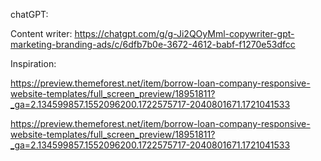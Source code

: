 chatGPT:

Content writer: https://chatgpt.com/g/g-Ji2QOyMml-copywriter-gpt-marketing-branding-ads/c/6dfb7b0e-3672-4612-babf-f1270e53dfcc

Inspiration:

https://preview.themeforest.net/item/borrow-loan-company-responsive-website-templates/full_screen_preview/18951811?_ga=2.134599857.1552096200.1722575717-2040801671.1721041533

https://preview.themeforest.net/item/borrow-loan-company-responsive-website-templates/full_screen_preview/18951811?_ga=2.134599857.1552096200.1722575717-2040801671.1721041533
